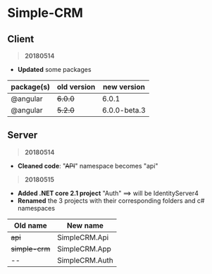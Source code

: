 # Simple-CRM

## Client

> **20180514**
 - **Updated** some packages

| package(s) | old version | new version
|--|--|--
| @angular | ~~6.0.0~~ | 6.0.1
| @angular | ~~5.2.0~~ | 6.0.0-beta.3

## Server

> **20180514**

 - **Cleaned code**: "~~API~~" namespace becomes "api"

> **20180515**

 - **Added .NET core 2.1 project** "Auth" ==> will be IdentityServer4
 - **Renamed** the 3 projects with their corresponding folders and c# namespaces

| Old name | New name |
|--|--|
| ~~api~~ | SimpleCRM.Api |
| ~~simple-crm~~ | SimpleCRM.App |
| -- | SimpleCRM.Auth |